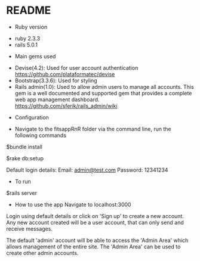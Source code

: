 # README
* Ruby version
- ruby 2.3.3
- rails 5.0.1

* Main gems used
- Devise(4.2): Used for user account authentication
https://github.com/plataformatec/devise
- Bootstrap(3.3.6): Used for styling
- Rails admin(1.0): Used to allow admin users to manage all accounts. This gem is a well documented and supported gem that provides a complete web app management dashboard.
https://github.com/sferik/rails_admin/wiki

* Configuration
- Navigate to the fitsappRnR folder via the command line, run the following commands

$bundle install

$rake db:setup

Default login details:
Email: admin@test.com
Password: 12341234

* To run

$rails server

* How to use the app
Navigate to localhost:3000

Login using default details or click on 'Sign up' to create a new account. Any new account created will be a user account, that can only send and receive messages.

The default 'admin' account will be able to access the 'Admin Area' which allows management of the entire site. The 'Admin Area' can be used to create other admin accounts.
